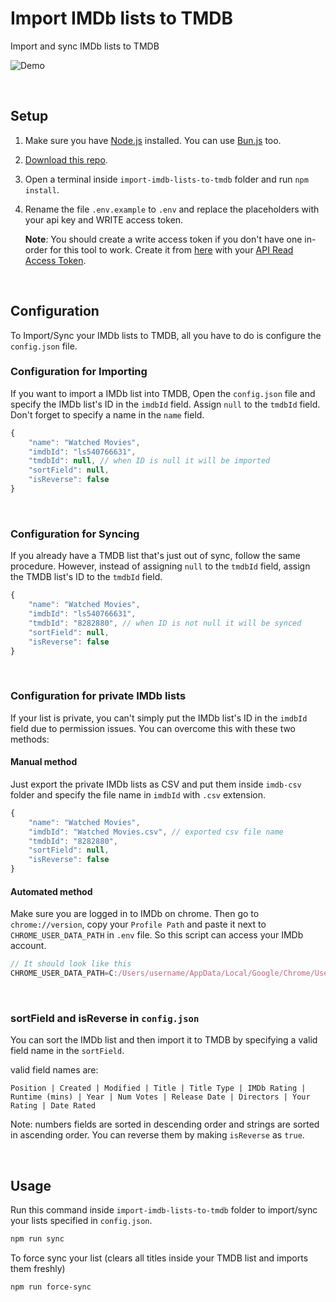 # Import IMDb lists to TMDB

Import and sync IMDb lists to TMDB

![Demo](https://raw.githubusercontent.com/Tetrax-10/import-imdb-lists-to-tmdb/main/assets/demo.gif)

</br>

## Setup

1. Make sure you have [Node.js](https://nodejs.org/) installed. You can use [Bun.js](https://bun.sh/) too.

2. [Download this repo](https://github.com/Tetrax-10/import-imdb-lists-to-tmdb/archive/refs/heads/main.zip).

3. Open a terminal inside `import-imdb-lists-to-tmdb` folder and run `npm install`.

4. Rename the file `.env.example` to `.env` and replace the placeholders with your api key and WRITE access token.

    **Note**: You should create a write access token if you don't have one in-order for this tool to work. Create it from [here](http://dev.travisbell.com/play/v4_auth.html) with your [API Read Access Token](https://www.themoviedb.org/settings/api).

</br>

## Configuration

To Import/Sync your IMDb lists to TMDB, all you have to do is configure the `config.json` file.

### Configuration for Importing

If you want to import a IMDb list into TMDB, Open the `config.json` file and specify the IMDb list's ID in the `imdbId` field. Assign `null` to the `tmdbId` field. Don't forget to specify a name in the `name` field.

```js
{
    "name": "Watched Movies",
    "imdbId": "ls540766631",
    "tmdbId": null, // when ID is null it will be imported
    "sortField": null,
    "isReverse": false
}
```

</br>

### Configuration for Syncing

If you already have a TMDB list that's just out of sync, follow the same procedure. However, instead of assigning `null` to the `tmdbId` field, assign the TMDB list's ID to the `tmdbId` field.

```js
{
    "name": "Watched Movies",
    "imdbId": "ls540766631",
    "tmdbId": "8282880", // when ID is not null it will be synced
    "sortField": null,
    "isReverse": false
}
```

</br>

### Configuration for private IMDb lists

If your list is private, you can't simply put the IMDb list's ID in the `imdbId` field due to permission issues. You can overcome this with these two methods:

#### Manual method

Just export the private IMDb lists as CSV and put them inside `imdb-csv` folder and specify the file name in `imdbId` with `.csv` extension.

```js
{
    "name": "Watched Movies",
    "imdbId": "Watched Movies.csv", // exported csv file name
    "tmdbId": "8282880",
    "sortField": null,
    "isReverse": false
}
```

#### Automated method

Make sure you are logged in to IMDb on chrome. Then go to `chrome://version`, copy your `Profile Path` and paste it next to `CHROME_USER_DATA_PATH` in `.env` file. So this script can access your IMDb account.

```js
// It should look like this
CHROME_USER_DATA_PATH=C:/Users/username/AppData/Local/Google/Chrome/User Data
```

</br>

### sortField and isReverse in `config.json`

You can sort the IMDb list and then import it to TMDB by specifying a valid field name in the `sortField`.

valid field names are:

```
Position | Created | Modified | Title | Title Type | IMDb Rating | Runtime (mins) | Year | Num Votes | Release Date | Directors | Your Rating | Date Rated
```

Note: numbers fields are sorted in descending order and strings are sorted in ascending order. You can reverse them by making `isReverse` as `true`.

</br>

## Usage

Run this command inside `import-imdb-lists-to-tmdb` folder to import/sync your lists specified in `config.json`.

```sh
npm run sync
```

To force sync your list (clears all titles inside your TMDB list and imports them freshly)

```sh
npm run force-sync
```
